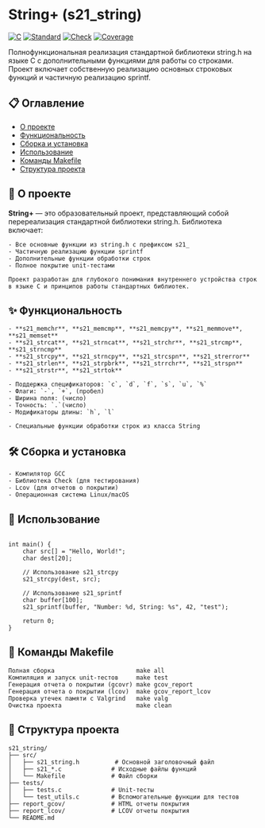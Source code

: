 # String+ (s21_string)

[![C](https://img.shields.io/badge/Language-C-blue.svg)](https://en.wikipedia.org/wiki/C_(programming_language))
[![Standard](https://img.shields.io/badge/Standard-C11-yellow.svg)](https://en.wikipedia.org/wiki/C11_(C_standard_revision))
[![Check](https://img.shields.io/badge/Testing-Check%20Framework-red.svg)](https://libcheck.github.io/check/)
[![Coverage](https://img.shields.io/badge/Coverage-Gcov/Lcov-green.svg)](http://ltp.sourceforge.net/coverage/lcov.php)

Полнофункциональная реализация стандартной библиотеки string.h на языке C с дополнительными функциями для работы со строками. Проект включает собственную реализацию основных строковых функций и частичную реализацию sprintf.

## 📋 Оглавление

- [О проекте](#-о-проекте)
- [Функциональность](#-функциональность)
- [Сборка и установка](#-сборка-и-установка)
- [Использование](#-использование)
- [Команды Makefile](#-команды-makefile)
- [Структура проекта](#-структура-проекта)

## 🚀 О проекте

**String+** — это образовательный проект, представляющий собой перереализация стандартной библиотеки string.h. Библиотека включает:
```
- Все основные функции из string.h с префиксом s21_
- Частичную реализацию функции sprintf
- Дополнительные функции обработки строк
- Полное покрытие unit-тестами

Проект разработан для глубокого понимания внутреннего устройства строк в языке C и принципов работы стандартных библиотек.
```
## ✨ Функциональность

```### Основные функции string.h
- **s21_memchr**, **s21_memcmp**, **s21_memcpy**, **s21_memmove**, **s21_memset**
- **s21_strcat**, **s21_strncat**, **s21_strchr**, **s21_strcmp**, **s21_strncmp**
- **s21_strcpy**, **s21_strncpy**, **s21_strcspn**, **s21_strerror**
- **s21_strlen**, **s21_strpbrk**, **s21_strrchr**, **s21_strspn**
- **s21_strstr**, **s21_strtok**
```
```### Функция s21_sprintf
- Поддержка спецификаторов: `c`, `d`, `f`, `s`, `u`, `%`
- Флаги: `-`, `+`, (пробел)
- Ширина поля: (число)
- Точность: `.`(число)
- Модификаторы длины: `h`, `l`
```
```### Дополнительные функции
- Специальные функции обработки строк из класса String
```
## 🛠 Сборка и установка
```### Предварительные требования
- Компилятор GCC
- Библиотека Check (для тестирования)
- Lcov (для отчетов о покрытии)
- Операционная система Linux/macOS
```
## 📖 Использование
```#include "s21_string.h"

int main() {
    char src[] = "Hello, World!";
    char dest[20];
    
    // Использование s21_strcpy
    s21_strcpy(dest, src);
    
    // Использование s21_sprintf
    char buffer[100];
    s21_sprintf(buffer, "Number: %d, String: %s", 42, "test");
    
    return 0;
}
```
## 🎯 Команды Makefile
```
Полная сборка                       make all
Компиляция и запуск unit-тестов     make test
Генерация отчета о покрытии (gcovr) make gcov_report
Генерация отчета о покрытии (lcov)  make gcov_report_lcov
Проверка утечек памяти с Valgrind   make valg
Очистка проекта                     make clean
```
## 📁 Структура проекта
```
s21_string/
├── src/
│   ├── s21_string.h          # Основной заголовочный файл
│   ├── s21_*.c              # Исходные файлы функций
│   └── Makefile             # Файл сборки
├── tests/
│   ├── tests.c              # Unit-тесты
│   └── test_utils.c         # Вспомогательные функции для тестов
├── report_gcov/             # HTML отчеты покрытия
├── report_lcov/             # LCOV отчеты покрытия
└── README.md
```
